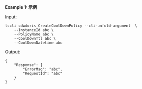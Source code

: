 **Example 1: 示例**



Input: 

```
tccli cdwdoris CreateCoolDownPolicy --cli-unfold-argument  \
    --InstanceId abc \
    --PolicyName abc \
    --CoolDownTtl abc \
    --CoolDownDatetime abc
```

Output: 
```
{
    "Response": {
        "ErrorMsg": "abc",
        "RequestId": "abc"
    }
}
```

